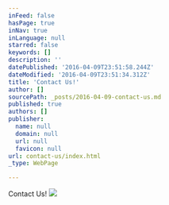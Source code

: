 ```yaml
---
inFeed: false
hasPage: true
inNav: true
inLanguage: null
starred: false
keywords: []
description: ''
datePublished: '2016-04-09T23:51:58.244Z'
dateModified: '2016-04-09T23:51:34.312Z'
title: 'Contact Us!'
author: []
sourcePath: _posts/2016-04-09-contact-us.md
published: true
authors: []
publisher:
  name: null
  domain: null
  url: null
  favicon: null
url: contact-us/index.html
_type: WebPage

---
```

Contact Us!
![](https://the-grid-user-content.s3-us-west-2.amazonaws.com/e49815f7-b53c-44b3-85f4-402d12e62585.jpg)